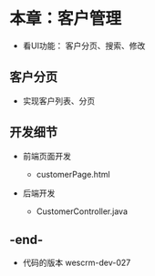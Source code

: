
# 本章：客户管理
- 看UI功能： 客户分页、搜索、修改

## 客户分页
- 实现客户列表、分页

## 开发细节
- 前端页面开发
    - customerPage.html
    
- 后端开发
    - CustomerController.java
    
## -end-
- 代码的版本 wescrm-dev-027

